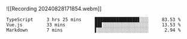 
![[Recording 20240828171854.webm]]
```wakatime
TypeScript     3 hrs 25 mins     ████████████████▋░░░     83.53 %
Vue.js         33 mins           ██▋░░░░░░░░░░░░░░░░░     13.53 %
Markdown       7 mins            ▌░░░░░░░░░░░░░░░░░░░      2.94 %
```